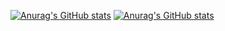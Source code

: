 <!---
Kommentar som ikke vises ;-)
--->

[![Anurag's GitHub stats](https://github-readme-stats.vercel.app/api/top-langs/?username=SamuelKodehode&layout=compact&theme=radical)](https://github.com/anuraghazra/github-readme-stats)
[![Anurag's GitHub stats](https://github-readme-stats.vercel.app/api?username=SamuelKodehode&theme=radical)](https://github.com/anuraghazra/github-readme-stats)

